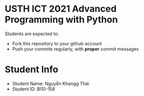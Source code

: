 USTH ICT 2021 Advanced Programming with Python
=====================================================

Students are expected to:
* Fork this repository to your github account
* Push your commits regularly, with **proper** commit messages


Student Info
=========================

* Student Name: Nguyễn Khangg Thái
* Student ID: BI10-158


